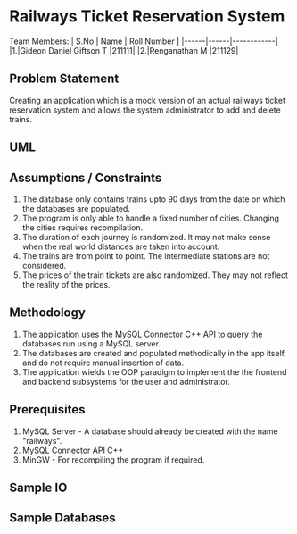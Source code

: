 # Railways Ticket Reservation System
Team Members:
| S.No | Name | Roll Number |
|------|------|------------|
|1.|Gideon Daniel Giftson T |211111|
|2.|Renganathan M |211129|
## Problem Statement
Creating an application which is a mock version of an actual railways ticket reservation system and allows the system administrator to add and delete trains.
## UML

## Assumptions / Constraints
1. The database only contains trains upto 90 days from the date on which the databases are populated.
2. The program is only able to handle a fixed number of cities. Changing the cities requires recompilation.
3. The duration of each journey is randomized. It may not make sense when the real world distances are taken into account.
4. The trains are from point to point. The intermediate stations are not considered.
5. The prices of the train tickets are also randomized. They may not reflect the reality of the prices.
## Methodology
1. The application uses the MySQL Connector C++ API to query the databases run using a MySQL server.
2. The databases are created and populated methodically in the app itself, and do not require manual insertion of data.
3. The application wields the OOP paradigm to implement the the frontend and backend subsystems for the user and administrator.
## Prerequisites
1. MySQL Server - A database should already be created with the name "railways".
2. MySQL Connector API C++
3. MinGW - For recompiling the program if required.
## Sample IO

## Sample Databases

